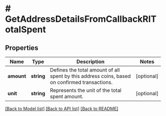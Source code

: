 # # GetAddressDetailsFromCallbackRITotalSpent

## Properties

Name | Type | Description | Notes
------------ | ------------- | ------------- | -------------
**amount** | **string** | Defines the total amount of all spent by this address coins, based on confirmed transactions. | [optional]
**unit** | **string** | Represents the unit of the total spent amount. | [optional]

[[Back to Model list]](../../README.md#models) [[Back to API list]](../../README.md#endpoints) [[Back to README]](../../README.md)
